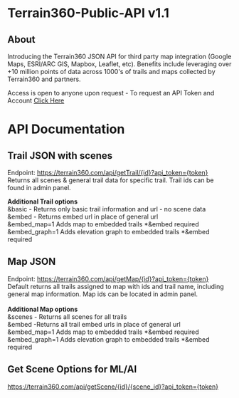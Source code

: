 # Terrain360-Public-API v1.1
## About

Introducing the Terrain360 JSON API for third party map integration (Google Maps, ESRI/ARC GIS, Mapbox, Leaflet, etc). 
Benefits include leveraging over +10 million points of data across 1000's of trails and maps collected by Terrain360 and partners. 

Access is open to anyone upon request - To request an API Token and Account [Click Here](https://www.terrain360.com/about#contact)

# API Documentation
## Trail JSON with scenes 

Endpoint: https://terrain360.com/api/getTrail/{id}?api_token={token} <br/>
Returns all scenes & general trail data for specific trail. Trail ids can be found in admin panel. 

**Additional Trail options**
 <br/>
&basic  - Returns only basic trail information and url - no scene data
 <br/>
&embed - Returns embed url in place of general url
 <br/>
&embed_map=1 Adds map to embedded trails *&embed required
 <br/>
&embed_graph=1 Adds elevation graph to embedded trails *&embed required

## Map JSON 

Endpoint: https://terrain360.com/api/getMap/{id}?api_token={token} <br/>
 Default returns all trails assigned to map with ids and trail name, including general map information.
 Map ids can be located in admin panel. 
 <br/> <br/>
 **Additional Map options**
 <br/>
 &scenes - Returns all scenes for all trails 
 <br/>
 &embed -Returns all trail embed urls in place of general url
 <br/>
 &embed_map=1 Adds map to embedded trails  *&embed required
 <br/>
 &embed_graph=1 Adds elevation graph to embedded trails *&embed required
 
 ## Get Scene Options for ML/AI 
 https://terrain360.com/api/getScene/{id}/{scene_id}?api_token={token}

 


